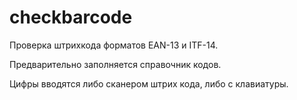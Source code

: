 # checkbarcode
Проверка штрихкода форматов EAN-13 и ITF-14.

Предварительно заполняется справочник кодов. 

Цифры вводятся либо сканером штрих кода, либо с клавиатуры.
